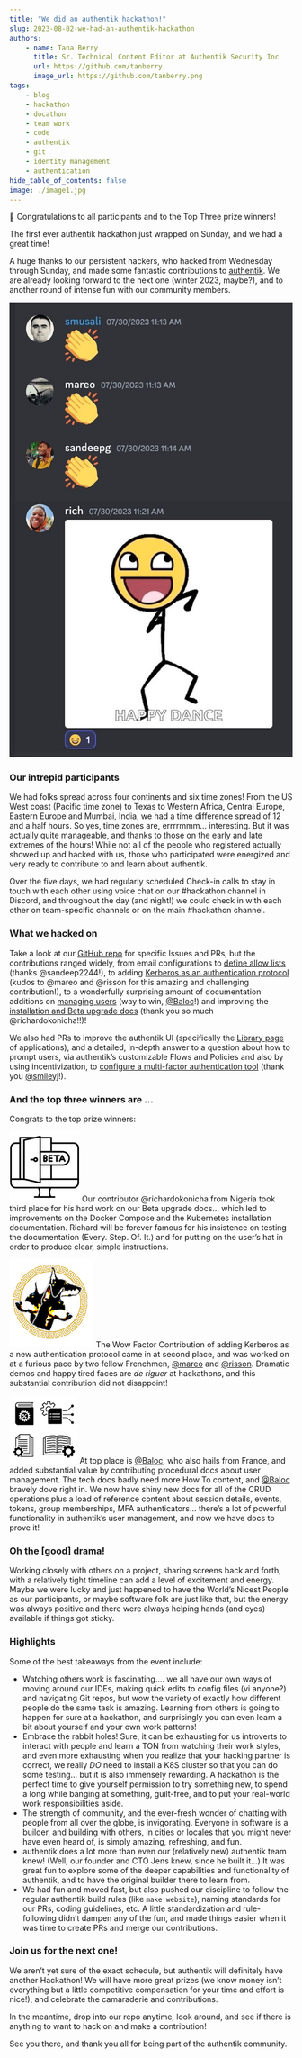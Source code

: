 ```yaml
---
title: "We did an authentik hackathon!"
slug: 2023-08-02-we-had-an-authentik-hackathon
authors:
    - name: Tana Berry
      title: Sr. Technical Content Editor at Authentik Security Inc
      url: https://github.com/tanberry
      image_url: https://github.com/tanberry.png
tags:
    - blog
    - hackathon
    - docathon
    - team work
    - code
    - authentik
    - git
    - identity management
    - authentication
hide_table_of_contents: false
image: ./image1.jpg
---
```


<aside>

🎉 Congratulations to all participants and to the Top Three prize winners!

</aside>

The first ever authentik hackathon just wrapped on Sunday, and we had a great time!

A huge thanks to our persistent hackers, who hacked from Wednesday through Sunday, and made some fantastic contributions to [authentik](https://goauthentik.io/). We are already looking forward to the next one (winter 2023, maybe?), and to another round of intense fun with our community members.

![](./image1.jpg)

<!--truncate-->

### Our intrepid participants

We had folks spread across four continents and six time zones! From the US West coast (Pacific time zone) to Texas to Western Africa, Central Europe, Eastern Europe and Mumbai, India, we had a time difference spread of 12 and a half hours. So yes, time zones are, errrrmmm… interesting. But it was actually quite manageable, and thanks to those on the early and late extremes of the hours! While not all of the people who registered actually showed up and hacked with us, those who participated were energized and very ready to contribute to and learn about authentik.

Over the five days, we had regularly scheduled Check-in calls to stay in touch with each other using voice chat on our #hackathon channel in Discord, and throughout the day (and night!) we could check in with each other on team-specific channels or on the main #hackathon channel.

### What we hacked on

Take a look at our [GitHub repo](https://github.com/goauthentik/authentik) for specific Issues and PRs, but the contributions ranged widely, from email configurations to [define allow lists](https://github.com/goauthentik/authentik/pull/6426) (thanks @sandeep2244!), to adding [Kerberos as an authentication protocol](https://github.com/goauthentik/authentik/pull/6391) (kudos to @mareo and @risson for this amazing and challenging contribution!), to a wonderfully surprising amount of documentation additions on [managing users](https://github.com/goauthentik/authentik/pull/6420) (way to win, [@Baloc](https://github.com/Baloc)!) and improving the [installation and Beta upgrade docs](https://github.com/goauthentik/authentik/pull/6429) (thank you so much @richardokonicha!!)!

We also had PRs to improve the authentik UI (specifically the [Library page](https://github.com/goauthentik/authentik/pull/6409) of applications), and a detailed, in-depth answer to a question about how to prompt users, via authentik’s customizable Flows and Policies and also by using incentivization, to [configure a multi-factor authentication tool](https://github.com/goauthentik/authentik/issues/4571) (thank you [@smileyj](https://github.com/smileyj)!).

### And the top three winners are …

Congrats to the top prize winners:

![Beta icons created by Muhammad Ali - Flaticon](./beta.png) Our contributor @richardokonicha from Nigeria took third place for his hard work on our Beta upgrade docs... which led to improvements on the Docker Compose and the Kubernetes installation documentation. Richard will be forever famous for his insistence on testing the documentation (Every. Step. Of. It.) and for putting on the user’s hat in order to produce clear, simple instructions.

![kerberos dogs](./dog-ring.png) The Wow Factor Contribution of adding Kerberos as a new authentication protocol came in at second place, and was worked on at a furious pace by two fellow Frenchmen, [@mareo](https://github.com/mareo) and [@risson](https://github.com/risson). Dramatic demos and happy tired faces are _de riguer_ at hackathons, and this substantial contribution did not disappoint!

![docs icon](./icon_docs.png) At top place is [@Baloc](https://github.com/baloc), who also hails from France, and added substantial value by contributing procedural docs about user management. The tech docs badly need more How To content, and [@Baloc](https://github.com/baloc) bravely dove right in. We now have shiny new docs for all of the CRUD operations plus a load of reference content about session details, events, tokens, group memberships, MFA authenticators… there’s a lot of powerful functionality in authentik’s user management, and now we have docs to prove it!

### Oh the [good] drama!

Working closely with others on a project, sharing screens back and forth, with a relatively tight timeline can add a level of excitement and energy. Maybe we were lucky and just happened to have the World’s Nicest People as our participants, or maybe software folk are just like that, but the energy was always positive and there were always helping hands (and eyes) available if things got sticky.

### Highlights

Some of the best takeaways from the event include:

-   Watching others work is fascinating…. we all have our own ways of moving around our IDEs, making quick edits to config files (vi anyone?) and navigating Git repos, but wow the variety of exactly how different people do the same task is amazing. Learning from others is going to happen for sure at a hackathon, and surprisingly you can even learn a bit about yourself and your own work patterns!
-   Embrace the rabbit holes! Sure, it can be exhausting for us introverts to interact with people and learn a TON from watching their work styles, and even more exhausting when you realize that your hacking partner is correct, we really _DO_ need to install a K8S cluster so that you can do some testing… but it is also immensely rewarding. A hackathon is the perfect time to give yourself permission to try something new, to spend a long while banging at something, guilt-free, and to put your real-world work responsibilities aside.
-   The strength of community, and the ever-fresh wonder of chatting with people from all over the globe, is invigorating. Everyone in software is a builder, and building with others, in cities or locales that you might never have even heard of, is simply amazing, refreshing, and fun.
-   authentik does a lot more than even our (relatively new) authentik team knew! (Well, our founder and CTO Jens knew, since he built it…) It was great fun to explore some of the deeper capabilities and functionality of authentik, and to have the original builder there to learn from.
-   We had fun and moved fast, but also pushed our discipline to follow the regular authentik build rules (like `make website`), naming standards for our PRs, coding guidelines, etc. A little standardization and rule-following didn’t dampen any of the fun, and made things easier when it was time to create PRs and merge our contributions.

### Join us for the next one!

We aren’t yet sure of the exact schedule, but authentik will definitely have another Hackathon! We will have more great prizes (we know money isn’t everything but a little competitive compensation for your time and effort is nice!), and celebrate the camaraderie and contributions.

In the meantime, drop into our repo anytime, look around, and see if there is anything to want to hack on and make a contribution!

See you there, and thank you all for being part of the authentik community.
